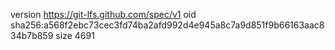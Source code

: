 version https://git-lfs.github.com/spec/v1
oid sha256:a568f2ebc73cec3fd74ba2afd992d4e945a8c7a9d851f9b66163aac834b7b859
size 4691
